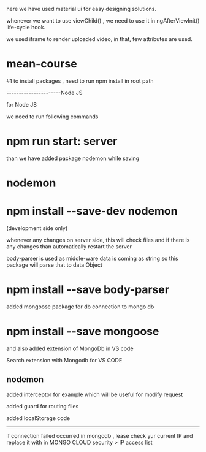 here we have used material ui for easy designing solutions.

whenever we want to use viewChild() , we need to use it in ngAfterViewInit() life-cycle hook.


we used iframe to render uploaded video, in that, few attributes are used.
# mean-course

#1 to install packages , need to run npm install in root path

----------------------Node JS

for Node JS 

we need to run following commands
# npm run start: server

than we have added package nodemon while saving

# nodemon

# npm install --save-dev nodemon 
(development side only)

whenever any changes on server side, this will check files and if there is any changes than automatically restart the server

body-parser is used as middle-ware 
data is coming as string so this package will parse that to data Object
# npm install --save body-parser

added mongoose package for db connection to mongo db

# npm install --save mongoose

and also added extension of MongoDb in VS code

Search extension with Mongodb for VS CODE

nodemon
-------

added interceptor for example which will be useful for modify request 

added guard for routing files

added localStorage code

--------

if connection failed occurred in mongodb , lease check yur current IP and replace it with in  MONGO CLOUD security > IP access list
